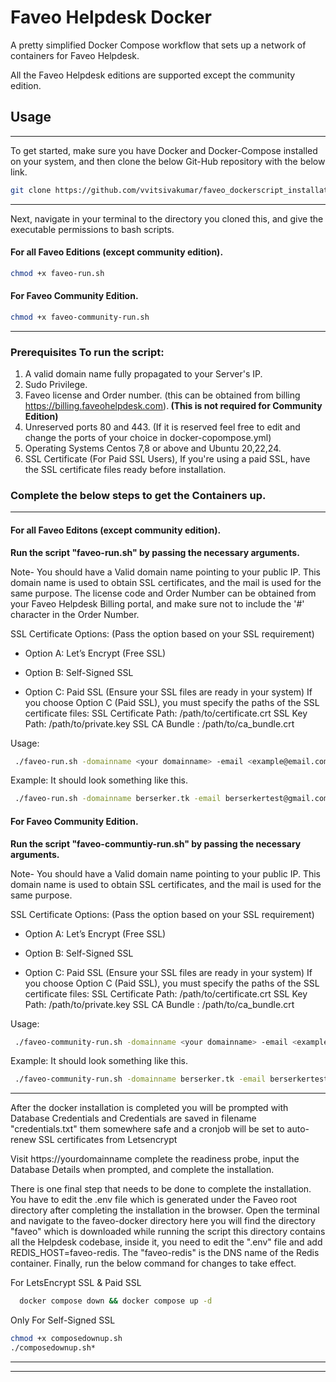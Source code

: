 # <b>Faveo Helpdesk Docker</b>

A pretty simplified Docker Compose workflow that sets up a network of containers for Faveo Helpdesk.

All the Faveo Helpdesk editions are supported except the community edition.

## <b>Usage</b>
___

To get started, make sure you have Docker and Docker-Compose installed on your system, and then clone the below Git-Hub repository with the below link.

```sh
git clone https://github.com/vvitsivakumar/faveo_dockerscript_installation.git
```

---
Next, navigate in your terminal to the directory you cloned this, and give the executable permissions to bash scripts.

#### For all Faveo Editions (except community edition).

```sh
chmod +x faveo-run.sh
```

#### For Faveo Community Edition.

```sh
chmod +x faveo-community-run.sh
```
---

### <b>Prerequisites To run the script:</b>

1. A valid domain name fully propagated to your Server's IP.
2. Sudo Privilege.
3. Faveo license and Order number. (this can be obtained from billing https://billing.faveohelpdesk.com).<b> (This is not required for Community Edition)</b>
4. Unreserved ports 80 and 443. (If it is reserved feel free to edit and change the ports of your choice in docker-copompose.yml)
5. Operating Systems Centos 7,8 or above and Ubuntu 20,22,24.
6. SSL Certificate (For Paid SSL Users), If you're using a paid SSL, have the SSL certificate files ready before installation.

### <b>Complete the below steps to get the Containers up.</b>

---

#### <b>For all Faveo Editons (except community edition).</b>

<b>Run the script "faveo-run.sh" by passing the necessary arguments.</b>

Note- You should have a Valid domain name pointing to your public IP. This domain name is used to obtain SSL certificates, and the mail is used for the same purpose. The license code and Order Number can be obtained from your Faveo Helpdesk Billing portal, and make sure not to include the '#' character in the Order Number.

SSL Certificate Options: (Pass the option based on your SSL requirement)

- Option A: Let’s Encrypt (Free SSL)

- Option B: Self-Signed SSL

- Option C: Paid SSL (Ensure your SSL files are ready in your system) If you choose Option C (Paid SSL), you must specify the paths of the SSL certificate files:
SSL Certificate Path: /path/to/certificate.crt
SSL Key Path: /path/to/private.key
SSL CA Bundle : /path/to/ca_bundle.crt

Usage:
```sh
 ./faveo-run.sh -domainname <your domainname> -email <example@email.com> -license <faveo license code> -orderno <faveo order number> -ssl <SSL Option>
```
Example: It should look something like this.
```sh
 ./faveo-run.sh -domainname berserker.tk -email berserkertest@gmail.com -license 5H876********** -orderno 8123****** -ssl <A|B|C>
```
#### <b>For Faveo Community Edition.</b>

<b>Run the script "faveo-communtiy-run.sh" by passing the necessary arguments.</b>

Note- You should have a Valid domain name pointing to your public IP. This domain name is used to obtain SSL certificates, and the mail is used for the same purpose.


SSL Certificate Options: (Pass the option based on your SSL requirement)

- Option A: Let’s Encrypt (Free SSL)

- Option B: Self-Signed SSL

- Option C: Paid SSL (Ensure your SSL files are ready in your system) If you choose Option C (Paid SSL), you must specify the paths of the SSL certificate files:
SSL Certificate Path: /path/to/certificate.crt
SSL Key Path: /path/to/private.key
SSL CA Bundle : /path/to/ca_bundle.crt


Usage:
```sh
 ./faveo-community-run.sh -domainname <your domainname> -email <example@email.com> -ssl <SSL Option>
```
Example: It should look something like this.
```sh
 ./faveo-community-run.sh -domainname berserker.tk -email berserkertest@gmail.com -ssl <A|B|C>
```
---
After the docker installation is completed you will be prompted with Database Credentials and Credentials are saved in filename "credentials.txt" them somewhere safe and a cronjob will be set to auto-renew SSL certificates from Letsencrypt

Visit https://yourdomainname complete the readiness probe, input the Database Details when prompted, and complete the installation.

There is one final step that needs to be done to complete the installation. You have to edit the .env file which is generated under the Faveo root directory after completing the installation in the browser. Open the terminal and navigate to the faveo-docker directory here you will find the directory "faveo" which is downloaded while running the script this directory contains all the Helpdesk codebase, inside it, you need to edit the ".env" file and add REDIS_HOST=faveo-redis. The "faveo-redis" is the DNS name of the Redis container. Finally, run the below command for changes to take effect.

For LetsEncrypt SSL & Paid SSL

```sh
  docker compose down && docker compose up -d
```

Only For Self-Signed SSL

```sh
chmod +x composedownup.sh
./composedownup.sh*
```
---
---
